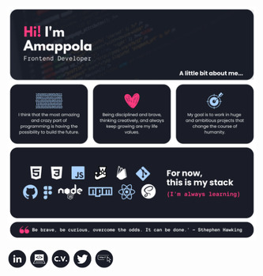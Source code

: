 ![Banner](./assets/banner.png)
<!-- ![Contact]() -->
[![LinkedIn](./assets/linkedin.png)](http://www.linkedin.com/in/ana-maria-porras-pinto)
[![Portfolio](./assets/portfolio.png)](https://amappola7.github.io/amappola-portfolio/)
[![C.V.](./assets/cv.png)](https://drive.google.com/file/d/1qaVduEnYXbclsQTOtB9TVyOachYX16Ys/view?usp=sharing)
[![Twitter](./assets/twitter.png)](https://twitter.com/amappola7)
[![Linktree](./assets/linktree.png)](https://linktr.ee/amappola7)
